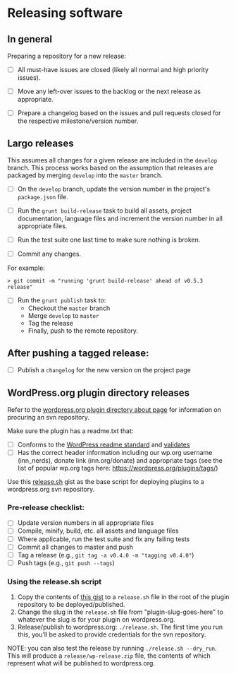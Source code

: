 # Releasing software

## In general

Preparing a repository for a new release:

- [ ] All must-have issues are closed (likely all normal and high priority issues).

- [ ] Move any left-over issues to the backlog or the next release as appropriate.

- [ ] Prepare a changelog based on the issues and pull requests closed for the respective milestone/version number.

## Largo releases

This assumes all changes for a given release are included in the `develop` branch. This process works based on the assumption that releases are packaged by merging `develop` into the `master` branch.

- [ ] On the `develop` branch, update the version number in the project's `package.json` file.

- [ ] Run the `grunt build-release` task to build all assets, project documentation, language files and increment the version number in all appropriate files.

- [ ] Run the test suite one last time to make sure nothing is broken.

- [ ] Commit any changes.

For example:

    > git commit -m "running 'grunt build-release' ahead of v0.5.3 release"

- [ ] Run the `grunt publish` task to:
    - Checkout the `master` branch
    - Merge `develop` to `master`
    - Tag the release
    - Finally, push to the remote repository.

## After pushing a tagged release:

- [ ] Publish a `changelog` for the new version on the project page

## WordPress.org plugin directory releases

Refer to the [wordpress.org plugin directory about page](https://wordpress.org/plugins/about/) for information on procuring an svn repository.

Make sure the plugin has a readme.txt that:
- [ ] Conforms to the [WordPress readme standard](https://wordpress.org/plugins/about/readme.txt) and [validates](https://wordpress.org/plugins/about/validator/)
- [ ] Has the correct header information including our wp.org username (inn_nerds), donate link (inn.org/donate) and appropriate tags (see the list of popular wp.org tags here: https://wordpress.org/plugins/tags/)

Use this [release.sh](https://gist.github.com/rnagle/40d84cbd5fef86e3de7781fc31b46d94) gist as the base script for deploying plugins to a wordpress.org svn repository.

### Pre-release checklist:

- [ ] Update version numbers in all appropriate files
- [ ] Compile, minify, build, etc. all assets and language files
- [ ] Where applicable, run the test suite and fix any failing tests
- [ ] Commit all changes to master and push
- [ ] Tag a release (e.g., `git tag -a v0.4.0 -m "tagging v0.4.0"`)
- [ ] Push tags (e.g., `git push --tags`)

### Using the release.sh script

1. Copy the contents of [this gist](https://gist.github.com/rnagle/40d84cbd5fef86e3de7781fc31b46d94) to a `release.sh` file in the root of the plugin repository to be deployed/published.
2. Change the slug in the `release.sh` file from "plugin-slug-goes-here" to whatever the slug is for your plugin on wordpress.org.
3. Release/publish to wordpress.org: `./release.sh`. The first time you run this, you'll be asked to provide credentials for the svn repository.

NOTE: you can also test the release by running `./release.sh --dry_run`. This will produce a `release/wp-release.zip` file, the contents of which represent what will be published to wordpress.org.
